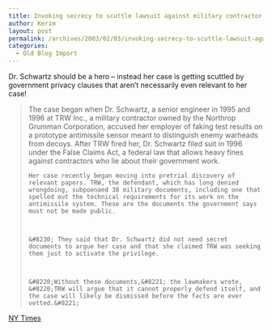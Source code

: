 ```yaml
---
title: Invoking secrecy to scuttle lawsuit against military contractor
author: Kerim
layout: post
permalink: /archives/2003/02/03/invoking-secrecy-to-scuttle-lawsuit-against-military-contractor/
categories:
  - Old Blog Import
---
```

Dr. Schwartz should be a hero &#8211; instead her case is getting scuttled by government privacy clauses that aren&#8217;t necessarily even relevant to her case!


>   The case began when Dr. Schwartz, a senior engineer in 1995 and 1996 at TRW Inc., a military contractor owned by the Northrop Grumman Corporation, accused her employer of faking test results on a prototype antimissile sensor meant to distinguish enemy warheads from decoys. After TRW fired her, Dr. Schwartz filed suit in 1996 under the False Claims Act, a federal law that allows heavy fines against contractors who lie about their government work. 
>   
>   
>     Her case recently began moving into pretrial discovery of relevant papers. TRW, the defendant, which has long denied wrongdoing, subpoenaed 38 military documents, including one that spelled out the technical requirements for its work on the antimissile system. These are the documents the government says must not be made public.
>   
>   
>   
>     &#8230; They said that Dr. Schwartz did not need secret documents to argue her case and that she claimed TRW was seeking them just to activate the privilege.
>   
>   
>   
>     &#8220;Without these documents,&#8221; the lawmakers wrote, &#8220;TRW will argue that it cannot properly defend itself, and the case will likely be dismissed before the facts are ever vetted.&#8221;
>   


<a href="http://www.nytimes.com/2003/02/03/politics/03MISS.html" onclick="_gaq.push(['_trackEvent', 'outbound-article', 'http://www.nytimes.com/2003/02/03/politics/03MISS.html', 'NY Times']);" >NY Times</a>

